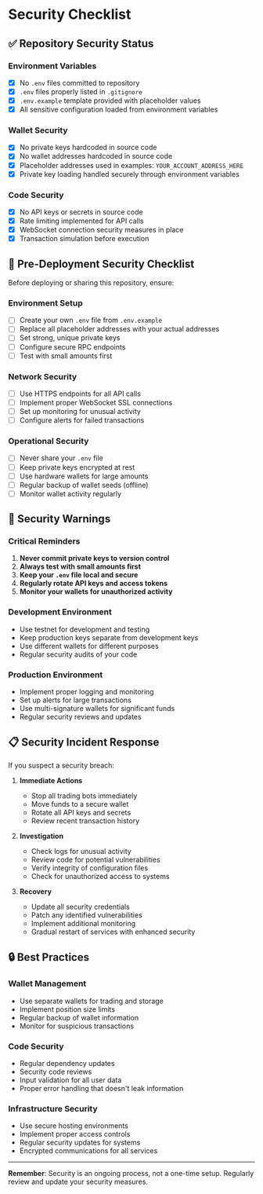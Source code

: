 # Security Checklist

## ✅ Repository Security Status

### Environment Variables
- [x] No `.env` files committed to repository
- [x] `.env` files properly listed in `.gitignore`
- [x] `.env.example` template provided with placeholder values
- [x] All sensitive configuration loaded from environment variables

### Wallet Security
- [x] No private keys hardcoded in source code
- [x] No wallet addresses hardcoded in source code
- [x] Placeholder addresses used in examples: `YOUR_ACCOUNT_ADDRESS_HERE`
- [x] Private key loading handled securely through environment variables

### Code Security
- [x] No API keys or secrets in source code
- [x] Rate limiting implemented for API calls
- [x] WebSocket connection security measures in place
- [x] Transaction simulation before execution

## 🔧 Pre-Deployment Security Checklist

Before deploying or sharing this repository, ensure:

### Environment Setup
- [ ] Create your own `.env` file from `.env.example`
- [ ] Replace all placeholder addresses with your actual addresses
- [ ] Set strong, unique private keys
- [ ] Configure secure RPC endpoints
- [ ] Test with small amounts first

### Network Security
- [ ] Use HTTPS endpoints for all API calls
- [ ] Implement proper WebSocket SSL connections
- [ ] Set up monitoring for unusual activity
- [ ] Configure alerts for failed transactions

### Operational Security
- [ ] Never share your `.env` file
- [ ] Keep private keys encrypted at rest
- [ ] Use hardware wallets for large amounts
- [ ] Regular backup of wallet seeds (offline)
- [ ] Monitor wallet activity regularly

## 🚨 Security Warnings

### Critical Reminders
1. **Never commit private keys to version control**
2. **Always test with small amounts first**
3. **Keep your `.env` file local and secure**
4. **Regularly rotate API keys and access tokens**
5. **Monitor your wallets for unauthorized activity**

### Development Environment
- Use testnet for development and testing
- Keep production keys separate from development keys
- Use different wallets for different purposes
- Regular security audits of your code

### Production Environment
- Implement proper logging and monitoring
- Set up alerts for large transactions
- Use multi-signature wallets for significant funds
- Regular security reviews and updates

## 📋 Security Incident Response

If you suspect a security breach:

1. **Immediate Actions**
   - Stop all trading bots immediately
   - Move funds to a secure wallet
   - Rotate all API keys and secrets
   - Review recent transaction history

2. **Investigation**
   - Check logs for unusual activity
   - Review code for potential vulnerabilities
   - Verify integrity of configuration files
   - Check for unauthorized access to systems

3. **Recovery**
   - Update all security credentials
   - Patch any identified vulnerabilities
   - Implement additional monitoring
   - Gradual restart of services with enhanced security

## 🔒 Best Practices

### Wallet Management
- Use separate wallets for trading and storage
- Implement position size limits
- Regular backup of wallet information
- Monitor for suspicious transactions

### Code Security
- Regular dependency updates
- Security code reviews
- Input validation for all user data
- Proper error handling that doesn't leak information

### Infrastructure Security
- Use secure hosting environments
- Implement proper access controls
- Regular security updates for systems
- Encrypted communications for all services

---

**Remember**: Security is an ongoing process, not a one-time setup. Regularly review and update your security measures.
